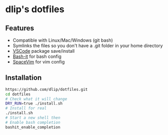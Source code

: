 # dlip's dotfiles

## Features

* Compatible with Linux/Mac/Windows (git bash)
* Symlinks the files so you don't have a .git folder in your home directory
* [VSCode](https://code.visualstudio.com/) package save/install
* [Bash-it](https://github.com/Bash-it/bash-it) for bash config
* [SpaceVim](https://spacevim.org/) for vim config

## Installation

```sh
https://github.com/dlip/dotfiles.git
cd dotfiles
# Check what it will change
DRY_RUN=true ./install.sh
# Install for real
./install.sh
# Start a new shell then
# Enable bash completion
bashit_enable_completion
```